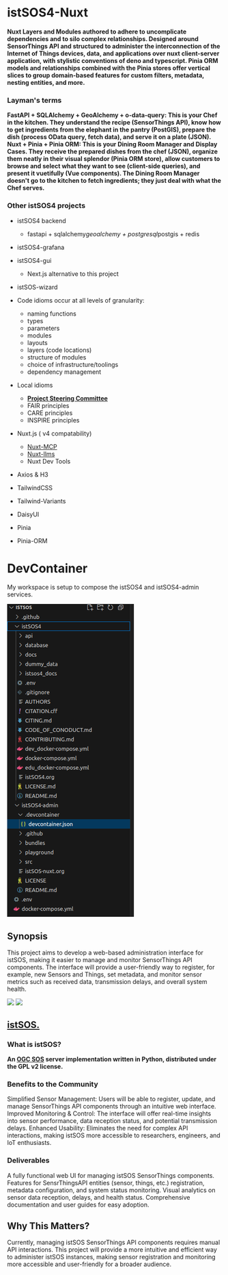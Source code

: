 # istSOS4-Nuxt


**Nuxt Layers and Modules authored to adhere to uncomplicate dependencies and to silo complex relationships. Designed around SensorThings API and structured to administer the interconnection of the Internet of Things devices, data, and applications over nuxt client-server application, with stylistic conventions of deno and typescript. Pinia ORM models and relationships combined with the Pinia stores offer vertical slices to group domain-based features for custom filters, metadata, nesting entities, and more.**

### Layman's terms
**FastAPI + SQLAlchemy + GeoAlchemy + o-data-query: This is your Chef in the kitchen. They understand the recipe (SensorThings API), know how to get ingredients from the elephant in the pantry (PostGIS), prepare the dish (process OData query, fetch data), and serve it on a plate (JSON).
Nuxt + Pinia + Pinia ORM: This is your Dining Room Manager and Display Cases. They receive the prepared dishes from the chef (JSON), organize them neatly in their visual splendor (Pinia ORM store), allow customers to browse and select what they want to see (client-side queries), and present it vuetifully (Vue components). The Dining Room Manager doesn't go to the kitchen to fetch ingredients; they just deal with what the Chef serves.**

### Other istSOS4 projects
  - istSOS4 backend
    - fastapi + sqlalchemy*geoalchemy + postgresql*postgis + redis
  - istSOS4-grafana
  - istSOS4-gui
    - Next.js alternative to this project
  - istSOS-wizard


- Code idioms occur at all levels of granularity:
  - naming functions
  - types
  - parameters
  - modules
  - layouts
  - layers (code locations)
  - structure of modules
  - choice of infrastructure/toolings
  - dependency management
 
- Local idioms
  - [**Project Steering Committee**](https://istsos.org/psc.html)
  - FAIR principles
  - CARE principles
  - INSPIRE principles

- Nuxt.js ( v4 compatability)
  - [Nuxt-MCP](https://github.com/antfu/nuxt-mcp)
  - [Nuxt-llms](https://github.com/nuxtlabs/nuxt-llms)
  - Nuxt Dev Tools
- Axios & H3
- TailwindCSS
- Tailwind-Variants
- DaisyUI
- Pinia
- Pinia-ORM

# DevContainer

My workspace is setup to compose the istSOS4 and istSOS4-admin services.

![](./devContainer.png)

  
## Synopsis
This project aims to develop a web-based administration interface for istSOS, making it easier to manage and monitor SensorThings API components. The interface will provide a user-friendly way to register, for example, new Sensors and Things, set metadata, and monitor sensor metrics such as received data, transmission delays, and overall system health.

![](https://istsos.org/assets/img/istsos_bars_white.png)
![](https://istsos.org/assets/img/OSGeo_incubation.png)
## [istSOS.](https://istsos.org/)
### What is istSOS?
**An [OGC SOS](https://www.ogc.org/standards/sos/) server implementation written in Python, distributed under the GPL v2 license.**

### Benefits to the Community
Simplified Sensor Management: Users will be able to register, update, and manage SensorThings API components through an intuitive web interface.
Improved Monitoring & Control: The interface will offer real-time insights into sensor performance, data reception status, and potential transmission delays.
Enhanced Usability: Eliminates the need for complex API interactions, making istSOS more accessible to researchers, engineers, and IoT enthusiasts.

### Deliverables
A fully functional web UI for managing istSOS SensorThings components.
Features for SensrThingsAPI entities (sensor, things, etc.) registration, metadata configuration, and system status monitoring.
Visual analytics on sensor data reception, delays, and health status.
Comprehensive documentation and user guides for easy adoption.

## Why This Matters?
Currently, managing istSOS SensorThings API components requires manual API interactions. This project will provide a more intuitive and efficient way to administer istSOS instances, making sensor registration and monitoring more accessible and user-friendly for a broader audience.
